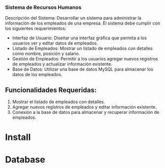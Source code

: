 ### Sistema de Recursos Humanos
  Descripción del Sistema: Desarrollar un sistema para administrar la información de los empleados de una empresa. El sistema debe cumplir con los siguientes requerimientos:
 *  Interfaz de Usuario: Diseñar una interfaz gráfica que permita a los usuarios ver y editar datos de empleados.
 * Listado de Empleados: Mostrar un listado de empleados con detalles como nombre, posición y salario.
 * Gestión de Empleados: Permitir a los usuarios agregar nuevos registros de empleados y actualizar información existente.
 * Base de Datos: Utilizar una base de datos MySQL para almacenar los datos de los empleados.

## Funcionalidades Requeridas:
  1. Mostrar el listado de empleados con detalles.
  2. Agregar nuevos registros de empleados y editar información existente.
  3. Conexión a la base de datos para almacenar y recuperar información de empleados.

# Install

# Database

# 
